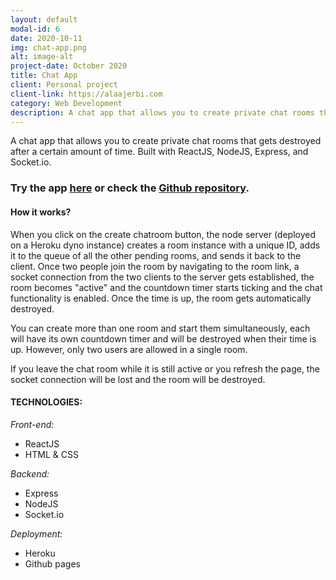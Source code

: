 ```yaml
---
layout: default
modal-id: 6
date: 2020-10-11
img: chat-app.png
alt: image-alt
project-date: October 2020
title: Chat App
client: Personal project
client-link: https://alaajerbi.com
category: Web Development
description: A chat app that allows you to create private chat rooms that gets destroyed after a certain amount of time.
---
```


A chat app that allows you to create private chat rooms that gets destroyed after a certain amount of time.
Built with ReactJS, NodeJS, Express, and Socket.io.

### Try the app [here](https://alaajerbi.com/chatrooms) or check the [Github repository](https://github.com/alaajerbi/chatrooms).  


#### How it works?

When you click on the create chatroom button, the node server (deployed on a Heroku dyno instance) creates a room instance with a unique ID, adds it to the queue of all the other pending rooms, and sends it back to the client. Once two people join the room by navigating to the room link, a socket connection from the two clients to the server gets established, the room becomes "active" and the countdown timer starts ticking and the chat functionality is enabled. Once the time is up, the room gets automatically destroyed.

You can create more than one room and start them simultaneously, each will have its own countdown timer and will be destroyed when their time is up. However, only two users are allowed in a single room.

If you leave the chat room while it is still active or you refresh the page, the socket connection will be lost and the room will be destroyed. 


#### TECHNOLOGIES:
 
*Front-end:*

- ReactJS
- HTML & CSS

*Backend:*
- Express
- NodeJS
- Socket.io

*Deployment:*
- Heroku
- Github pages

